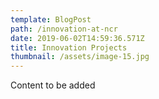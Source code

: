 ```yaml
---
template: BlogPost
path: /innovation-at-ncr
date: 2019-06-02T14:59:36.571Z
title: Innovation Projects
thumbnail: /assets/image-15.jpg
---
```


Content to be added